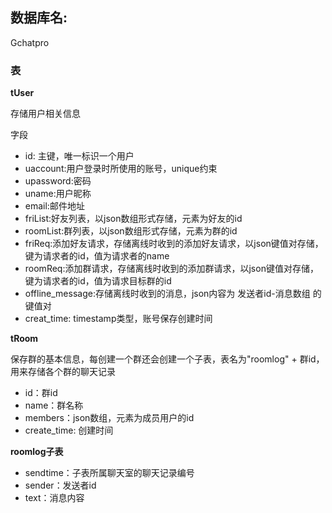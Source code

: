 ## 数据库名:

Gchatpro

### 表

**tUser** 

存储用户相关信息

字段

- id: 主键，唯一标识一个用户
- uaccount:用户登录时所使用的账号，unique约束
- upassword:密码
- uname:用户昵称
- email:邮件地址
- friList:好友列表，以json数组形式存储，元素为好友的id
- roomList:群列表，以json数组形式存储，元素为群的id
- friReq:添加好友请求，存储离线时收到的添加好友请求，以json键值对存储，键为请求者的id，值为请求者的name
- roomReq:添加群请求，存储离线时收到的添加群请求，以json键值对存储，键为请求者的id，值为请求目标群的id
- offline_message:存储离线时收到的消息，json内容为 发送者id-消息数组 的键值对
- creat_time: timestamp类型，账号保存创建时间

**tRoom**

保存群的基本信息，每创建一个群还会创建一个子表，表名为"roomlog" + 群id，用来存储各个群的聊天记录

- id：群id
- name：群名称
- members：json数组，元素为成员用户的id
- create_time: 创建时间

**roomlog子表**

- sendtime：子表所属聊天室的聊天记录编号
- sender：发送者id
- text：消息内容

